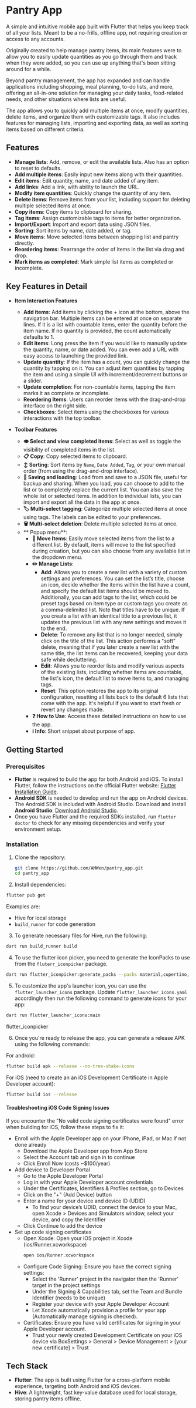 # Pantry App

A simple and intuitive mobile app built with Flutter that helps you keep track of all your lists. Meant to be a no-frills, offline app, not requiring creation or access to any accounts.

Originally created to help manage pantry items, its main features were to allow you to easily update quantities as you go through them and track when they were added, so you can use up anything that's been sitting around for a while.

Beyond pantry management, the app has expanded and can handle applications including shopping, meal planning, to-do lists, and more, offering an all-in-one solution for managing your daily tasks, food-related needs, and other situations where lists are useful.

The app allows you to quickly add multiple items at once, modify quantities, delete items, and organize them with customizable tags. It also includes features for managing lists, importing and exporting data, as well as sorting items based on different criteria.

## Features

- **Manage lists**: Add, remove, or edit the available lists. Also has an option to reset to defaults.
- **Add multiple items**: Easily input new items along with their quantities.
- **Edit items**: Edit quantity, name, and date added of any item.
- **Add links**: Add a link, with ability to launch the URL.
- **Modify item quantities**: Quickly change the quantity of any item.
- **Delete items**: Remove items from your list, including support for deleting multiple selected items at once.
- **Copy items**: Copy items to clipboard for sharing.
- **Tag items**: Assign customizable tags to items for better organization.
- **Import/Export**: Import and export data using JSON files.
- **Sorting**: Sort items by name, date added, or tag.
- **Move items**: Move selected items between shopping list and pantry directly.
- **Reordering items**: Rearrange the order of items in the list via drag and drop.
- **Mark items as completed**: Mark simple list items as completed or incomplete.

## Key Features in Detail

- **Item Interaction Features**
  - **Add items**: Add items by clicking the + icon at the bottom, above the navigation bar. Multiple items can be entered at once on separate lines. If it is a list with countable items, enter the quantity before the item name. If no quantity is provided, the count automatically defaults to 1.
  - **Edit items**: Long press the item if you would like to manually update the quantity, name, or date added. You can even add a URL with easy access to launching the provided link.
  - **Update quantity**: If the item has a count, you can quickly change the quantity by tapping on it. You can adjust item quantities by tapping the item and using a simple UI with increment/decrement buttons or a slider.
  - **Update completion**: For non-countable items, tapping the item marks it as complete or incomplete.
  - **Reordering Items**: Users can reorder items with the drag-and-drop interface on the right side.
  - **Checkboxes**: Select items using the checkboxes for various interactions with the top toolbar.

- **Toolbar Features**
  - **👁️ Select and view completed items**: Select as well as toggle the visibility of completed items in the list.
  - **📋 Copy**: Copy selected items to clipboard.
  - **↕️ Sorting**: Sort items by `Name`, `Date Added`, `Tag`, or your own manual order (from using the drag-and-drop interface).
  - **💾 Saving and loading**: Load from and save to a JSON file, useful for backup and sharing. When you load, you can choose to add to the list or to completely replace the current list. You can also save the whole list or selected items. In addition to individual lists, you can import and export all the data in the app at once.
  - **🏷️ Multi-select tagging**: Categorize multiple selected items at once using tags. The labels can be edited to your preferences.
  - **🗑️ Multi-select deletion**: Delete multiple selected items at once.
  - ** Popup menu**:
    - **🚚 Move Items**: Easily move selected items from the list to a different list. By default, items will move to the list specified during creation, but you can also choose from any available list in the dropdown menu.
    - **✏️ Manage Lists**:
      - **Add**: Allows you to create a new list with a variety of custom settings and preferences. You can set the list’s title, choose an icon, decide whether the items within the list have a count, and specify the default list items should be moved to. Additionally, you can add tags to the list, which could be preset tags based on item type or custom tags you create as a comma-delimited list. Note that titles have to be unique. If you create a list with an identical title to a previous list, it updates the previous list with any new settings and moves it to the end.
      - **Delete**: To remove any list that is no longer needed, simply click on the title of the list. This action performs a "soft" delete, meaning that if you later create a new list with the same title, the list items can be recovered, keeping your data safe while decluttering.
      - **Edit**: Allows you to reorder lists and modify various aspects of the existing lists, including whether items are countable, the list's icon, the default list to move items to, and managing tags.
      - **Reset**: This option restores the app to its original configuration, resetting all lists back to the default 6 lists that come with the app. It's helpful if you want to start fresh or revert any changes made.
    - **❓ How to Use**: Access these detailed instructions on how to use the app.
    - **ℹ️ Info**: Short snippet about purpose of app.

## Getting Started

### Prerequisites

- **Flutter** is required to build the app for both Android and iOS. To install Flutter, follow the instructions on the official Flutter website: [Flutter Installation Guide](https://flutter.dev/docs/get-started/install).
- **Android SDK** is needed to develop and run the app on Android devices. The Android SDK is included with Android Studio. Download and install **Android Studio**: [Download Android Studio](https://developer.android.com/studio).
- Once you have Flutter and the required SDKs installed, run `flutter doctor` to check for any missing dependencies and verify your environment setup.

### Installation

1. Clone the repository:
   ```bash
   git clone https://github.com/AMWen/pantry_app.git
   cd pantry_app
    ```

2. Install dependencies:
```bash
flutter pub get
```

Examples are:
- Hive for local storage
- `build_runner` for code generation

3. To generate necessary files for Hive, run the following:

```bash
dart run build_runner build
```

4. To use the flutter icon picker, you need to generate the IconPacks to use from the `fluterr_iconpicker` package.

```bash
dart run flutter_iconpicker:generate_packs --packs material,cupertino,..
```

5. To customize the app's launcher icon, you can use the `flutter_launcher_icons` package. Update `flutter_launcher_icons.yaml` accordingly then run the following command to generate icons for your app:

```bash
dart run flutter_launcher_icons:main
```

flutter_iconpicker 

6. Once you're ready to release the app, you can generate a release APK using the following commands:

For android:
```bash
flutter build apk --release --no-tree-shake-icons
```

For iOS (need to create an an iOS Development Certificate in Apple Developer account):
```bash
flutter build ios --release
```

#### Troubleshooting iOS Code Signing Issues
If you encounter the "No valid code signing certificates were found" error when building for iOS, follow these steps to fix it:

- Enroll with the Apple Developer app on your iPhone, iPad, or Mac if not done already
  - Download the Apple Developer app from App Store
  - Select the Account tab and sign in to continue
  - Click Enroll Now (costs ~$100/year)
- Add device to Developer Portal
  - Go to the Apple Developer Portal
  - Log in with your Apple Developer account credentials
  - Under the Certificates, Identifiers & Profiles section, go to Devices
  - Click on the "+" (Add Device) button
  - Enter a name for your device and device ID (UDID)
      - To find your device’s UDID, connect the device to your Mac, open Xcode > Devices and Simulators window, select your device, and copy the Identifier
  - Click Continue to add the device
- Set up code signing certificates
  - Open Xcode: Open your iOS project in Xcode (ios/Runner.xcworkspace)
    ```bash
    open ios/Runner.xcworkspace
    ```
  - Configure Code Signing: Ensure you have the correct signing settings:
      - Select the 'Runner' project in the navigator then the 'Runner' target in the project settings
      - Under the Signing & Capabilities tab, set the Team and Bundle Identifier (needs to be unique)
      - Register your device with your Apple Developer Account
      - Let Xcode automatically provision a profile for your app (Automatically manage signing is checked).
  - Certificates: Ensure you have valid certificates for signing in your Apple Developer account.
      - Trust your newly created Development Certificate on your iOS device via BoxSettings > General > Device Management > [your new certificate] > Trust

## Tech Stack

- **Flutter**: The app is built using Flutter for a cross-platform mobile experience, targeting both Android and iOS devices.
- **Hive**: A lightweight, fast key-value database used for local storage, storing pantry items offline.
